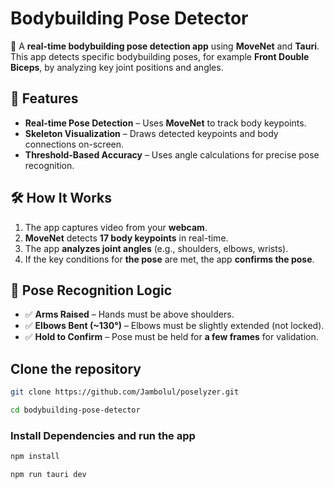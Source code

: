 # **Bodybuilding Pose Detector**

🚀 A **real-time bodybuilding pose detection app** using **MoveNet** and **Tauri**. This app detects specific bodybuilding poses, for example **Front Double Biceps**, by analyzing key joint positions and angles.

## **📌 Features**

- **Real-time Pose Detection** – Uses **MoveNet** to track body keypoints.
- **Skeleton Visualization** – Draws detected keypoints and body connections on-screen.
- **Threshold-Based Accuracy** – Uses angle calculations for precise pose recognition.

## **🛠️ How It Works**

1. The app captures video from your **webcam**.
2. **MoveNet** detects **17 body keypoints** in real-time.
3. The app **analyzes joint angles** (e.g., shoulders, elbows, wrists).
4. If the key conditions for **the pose** are met, the app **confirms the pose**.

## **🎯 Pose Recognition Logic**

- ✅ **Arms Raised** – Hands must be above shoulders.
- ✅ **Elbows Bent (~130°)** – Elbows must be slightly extended (not locked).
- ✅ **Hold to Confirm** – Pose must be held for **a few frames** for validation.

## **Clone the repository**

```sh
git clone https://github.com/Jambolul/poselyzer.git

cd bodybuilding-pose-detector
```

### **Install Dependencies and run the app**

```sh
npm install

npm run tauri dev
```
